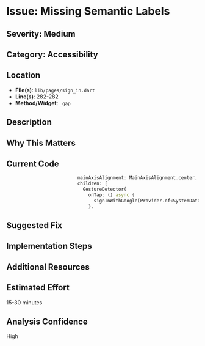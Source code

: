 # Issue: Missing Semantic Labels

## Severity: Medium

## Category: Accessibility

## Location
- **File(s)**: `lib/pages/sign_in.dart`
- **Line(s)**: 282-282
- **Method/Widget**: `_gap`

## Description


## Why This Matters


## Current Code
```dart
                          mainAxisAlignment: MainAxisAlignment.center,
                          children: [
                            GestureDetector(
                              onTap: () async {
                                signInWithGoogle(Provider.of<SystemDataModel>(context, listen: false).userHandler);
                              },
```

## Suggested Fix


## Implementation Steps


## Additional Resources


## Estimated Effort
15-30 minutes

## Analysis Confidence
High
